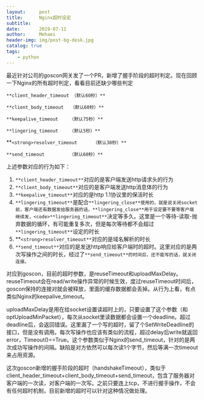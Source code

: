 ```yaml
---
layout:     post
title:      Nginx超时设定
subtitle:   
date:       2019-07-11
author:     Mehaei
header-img: img/post-bg-desk.jpg
catalog: true
tags:
    - python
---
```

最近针对公司的goscon网关发了一个PR，新增了握手阶段的超时判定。现在回顾一下Nginx的所有超时判定，看看目前还缺少哪些判定

`**client_header_timeout （默认60秒）**`

`**client_body_timeout　　（默认60秒）**`

`**keepalive_timeout　　　（默认75秒）** `

`**lingering_timeout　　　（默认5秒）**`

**`<strong>resolver_timeout　　　　（默认30秒）**`</strong>

`**send_timeout　　　　　　（默认60秒）**`

上述参数对应的行为如下：

1. `**client_header_timeout**`对应的是客户端发送http请求头的行为
1. `**client_body_timeout**`对应的是客户端发送http消息体的行为
1. `**keepalive_timeout**`对应的是http 1.1协议里的保活时长
1. `**lingering_timeout**`是配合`**lingering_close**使用的，就是说关闭socket前，客户端还有数据发给服务器的话，**lingering_close**用于设定要不要等客户端继续发，<code>**lingering_timeout**`决定等多久。这里是一个等待-读取-抛弃数据的循环，有可能重复多次，但是每次等待都不会超过`**lingering_timeout**`设定的时长</code>
1. **`<strong>resolver_timeout**`</strong>对应的是域名解析的时长
1. `**send_timeout**`对应的是发送http响应给客户端时的超时。这里对应的是两次写操作之间的时长，经过了`**send_timeout**的时间后，还不能写的话，就关闭连接。`


对应到goscon，目前的超时参数，是reuseTimeout和uploadMaxDelay。reuseTimeout会在read/write操作异常的时候生效，度过reuseTimeout时间后，goscon保持的连接对就会被释放，里面的缓存数据都会丢掉。从行为上看，有点类似Nginx的keepalive_timeout。

uploadMaxDelay是用在给socket设置读超时上的，只要设置了这个参数（和optUploadMinPacket），每次从socket里读数据都会设置一个deadline。超过deadline后，会返回错误。这里漏了一个写的超时，留了个SetWriteDeadline的接口，但是没有调用。每次写操作也应该有类似的流程，超过delay后write就返回error，Timeout()==True。这个参数类似于Nginx的send_timeout，针对的是两次成功写操作的间隔。缺陷是对方依然可以每次读1个字节，然后等满一次timeout来占用资源。

这次goscon新增的握手阶段的超时（handshakeTimeout），类似于client_header_timeout+client_body_timeout+send_timeout，包含了服务器对客户端的一次读，对客户端的一次写。之前只要连上tcp，不进行握手操作，不会有任何超时机制，目前新增的超时可以针对这种情况做处理。
